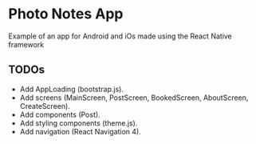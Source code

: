 # Photo Notes App

Example of an app for Android and iOs made using the React Native framework

## TODOs

-   Add AppLoading (bootstrap.js).
-   Add screens (MainScreen, PostScreen, BookedScreen, AboutScreen, CreateScreen).
-   Add components (Post).
-   Add styling components (theme.js).
-   Add navigation (React Navigation 4).
